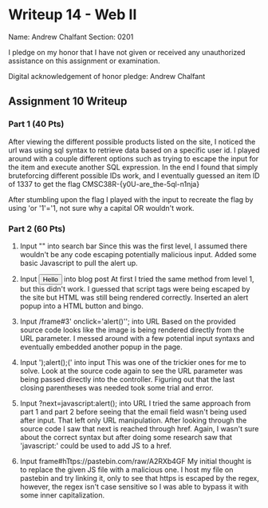 Writeup 14 - Web II
=====

Name: Andrew Chalfant
Section: 0201

I pledge on my honor that I have not given or received any unauthorized assistance on this assignment or examination.

Digital acknowledgement of honor pledge: Andrew Chalfant

## Assignment 10 Writeup

### Part 1 (40 Pts)
After viewing the different possible products listed on the site, I noticed the url was using sql syntax to retrieve data based on a specific user id. I played around with a couple different options such as trying to escape the input for the item and execute another SQL expression. In the end I found that simply bruteforcing different possible IDs work, and I eventually guessed an item ID of 1337 to get the flag CMSC38R-{y0U-are_the-5ql-n1nja}

After stumbling upon the flag I played with the input to recreate the flag by using 'or '1'='1, not sure why a capital OR wouldn't work.

### Part 2 (60 Pts)
1. Input "<script>alert();</script>" into search bar
	Since this was the first level, I assumed there wouldn't be any code escaping potentially malicious input. Added some basic Javascript to pull the alert up.

2. Input <button onclick=alert();>Hello</button> into blog post
	At first I tried the same method from level 1, but this didn't work. I guessed that script tags were being escaped by the site but HTML was still being rendered correctly. Inserted an alert popup into a HTML button and bingo.

3. Input /frame#3' onclick='alert()''; into URL
	Based on the provided source code looks like the image is being rendered directly from the URL parameter. I messed around with a few potential input syntaxs and eventually embedded another popup in the page.

4. Input ');alert();(' into input
	This was one of the trickier ones for me to solve. Look at the source code again to see the URL parameter was being passed directly into the controller. Figuring out that the last closing parentheses was needed took some trial and error.

5. Input ?next=javascript:alert(); into URL
	I tried the same approach from part 1 and part 2 before seeing that the email field wasn't being used after input. That left
only URL manipulation. After looking through the source code I saw that next is reached through href. Again, I wasn't sure about the correct syntax but after doing some research saw that 'javascript:' could be used to add JS to a href.

6. Input frame#hTtps://pastebin.com/raw/A2RXb4GF
	My initial thought is to replace the given JS file with a malicious one. I host my file on pastebin and try linking it, only to see that https is escaped by the regex, however, the regex isn't case sensitive so I was able to bypass it with some inner capitalization. 
